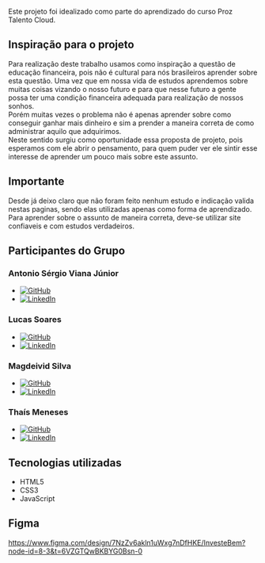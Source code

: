 
Este projeto foi idealizado como parte do aprendizado do curso Proz Talento Cloud.

## Inspiração para o projeto
Para realização deste trabalho usamos como inspiração a questão de educação financeira, pois não é cultural para nós brasileiros aprender sobre esta questão. Uma vez que em nossa vida de estudos aprendemos sobre muitas coisas vizando o nosso futuro e para que nesse futuro a gente possa ter uma condição financeira adequada para realização de nossos sonhos.  
Porém muitas vezes o problema não é apenas aprender sobre como conseguir ganhar mais dinheiro e sim a prender a maneira correta de como administrar aquilo que adquirimos.  
Neste sentido surgiu como oportunidade essa proposta de projeto, pois esperamos com ele abrir o pensamento, para quem puder ver ele sintir esse interesse de aprender um pouco mais sobre este assunto.

## Importante
Desde já deixo claro que não foram feito nenhum estudo e indicação valida nestas paginas, sendo elas utilizadas apenas como forma de aprendizado. Para aprender sobre o assunto de maneira correta, deve-se utilizar site confiaveis e com estudos verdadeiros.

## Participantes do Grupo
### Antonio Sérgio Viana Júnior

- [![GitHub](https://img.shields.io/badge/GitHub-100000?style=for-the-badge&logo=github&logoColor=white)](https://github.com/Antoniosvj)
- [![LinkedIn](https://img.shields.io/badge/LinkedIn-0077B5?style=for-the-badge&logo=linkedin&logoColor=white)](https://www.linkedin.com/in/Antoniosvj)

### Lucas Soares

- [![GitHub](https://img.shields.io/badge/GitHub-100000?style=for-the-badge&logo=github&logoColor=white)](https://github.com/PereiraAS)
- [![LinkedIn](https://img.shields.io/badge/LinkedIn-0077B5?style=for-the-badge&logo=linkedin&logoColor=white)](https://www.linkedin.com/in/lucas-alves-9473a1292)

### Magdeivid Silva

- [![GitHub](https://img.shields.io/badge/GitHub-100000?style=for-the-badge&logo=github&logoColor=white)](https://github.com/DeividPersi)
- [![LinkedIn](https://img.shields.io/badge/LinkedIn-0077B5?style=for-the-badge&logo=linkedin&logoColor=white)](https://www.linkedin.com/in/magdeivid-silva)

### Thaís Meneses

- [![GitHub](https://img.shields.io/badge/GitHub-100000?style=for-the-badge&logo=github&logoColor=white)](https://github.com/thaiismeneses)
- [![LinkedIn](https://img.shields.io/badge/LinkedIn-0077B5?style=for-the-badge&logo=linkedin&logoColor=white)](https://www.linkedin.com/in/thaisfmeneses)

## Tecnologias utilizadas
- HTML5
- CSS3
- JavaScript

## Figma
https://www.figma.com/design/7NzZv6akln1uWxg7nDfHKE/InvesteBem?node-id=8-3&t=6VZGTQwBKBYG0Bsn-0
